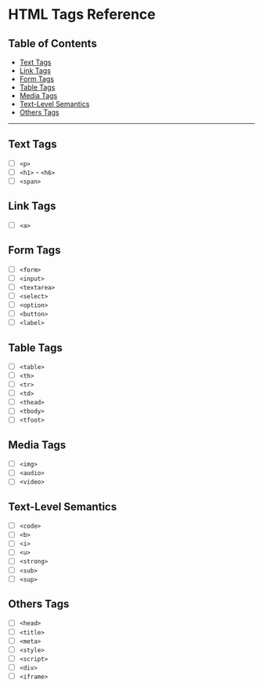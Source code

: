 # HTML Tags Reference

## Table of Contents
- [Text Tags](#text-tags)
- [Link Tags](#link-tags)
- [Form Tags](#form-tags)
- [Table Tags](#table-tags)
- [Media Tags](#media-tags)
- [Text-Level Semantics](#text-level-semantics)
- [Others Tags](#others-tags)
<!-- - [Metadata Tags](#metadata-tags) -->
<!-- - [Inline Frame Tags](#inline-frame-tags) -->
<!-- - [Semantic HTML5 Tags](#semantic-html5-tags) -->
<!-- - [Interactive Tags](#interactive-tags) -->
<!-- - [Deprecated Tags](#deprecated-tags) -->
<!-- - [Interactive Tags (Forms 2.0)](#interactive-tags-forms-20) -->

---

## Text Tags
- [ ] `<p>`
- [ ] `<h1>` - `<h6>`
- [ ] `<span>`

## Link Tags
- [ ] `<a>`

## Form Tags
- [ ] `<form>`
- [ ] `<input>`
- [ ] `<textarea>`
- [ ] `<select>`
- [ ] `<option>`
- [ ] `<button>`
- [ ] `<label>`
<!-- - [ ] `<fieldset>`
- [ ] `<legend>` -->

## Table Tags
- [ ] `<table>`
- [ ] `<th>`
- [ ] `<tr>`
- [ ] `<td>`
- [ ] `<thead>`
- [ ] `<tbody>`
- [ ] `<tfoot>`
<!-- - [ ] `<caption>`
- [ ] `<col>`
- [ ] `<colgroup>` -->

## Media Tags
- [ ] `<img>`
- [ ] `<audio>`
- [ ] `<video>`

<!-- ## Semantic HTML5 Tags
- [ ] `<article>`
- [ ] `<aside>`
- [ ] `<details>`
- [ ] `<figcaption>`
- [ ] `<figure>`
- [ ] `<footer>`
- [ ] `<header>`
- [ ] `<hgroup>`
- [ ] `<main>`
- [ ] `<mark>`
- [ ] `<nav>`
- [ ] `<section>`
- [ ] `<summary>`
- [ ] `<time>` -->

<!-- ## Interactive Tags
- [ ] `<details>`
- [ ] `<dialog>`
- [ ] `<menu>`
- [ ] `<menuitem>`
- [ ] `<summary>` -->

<!-- ## Deprecated Tags
- [ ] `<frame>`
- [ ] `<frameset>`
- [ ] `<noframes>` -->

<!-- ## Interactive Tags (Forms 2.0)
- [ ] `<keygen>`
- [ ] `<output>`
- [ ] `<progress>`
- [ ] `<meter>` -->

## Text-Level Semantics
<!-- - [ ] `<abbr>`
- [ ] `<address>`
- [ ] `<bdo>`
- [ ] `<blockquote>`
- [ ] `<cite>` -->
- [ ] `<code>`
- [ ] `<b>`
- [ ] `<i>`
- [ ] `<u>`
- [ ] `<strong>`
- [ ] `<sub>`
- [ ] `<sup>`
<!-- - [ ] `<data>`
- [ ] `<dfn>`
- [ ] `<em>`
- [ ] `<kbd>`
- [ ] `<mark>`
- [ ] `<q>`
- [ ] `<rp>`
- [ ] `<rt>`
- [ ] `<rtc>`
- [ ] `<ruby>`
- [ ] `<s>`
- [ ] `<samp>`
- [ ] `<small>`
- [ ] `<template>`
- [ ] `<time>`
- [ ] `<var>`
- [ ] `<wbr>` -->

## Others Tags
- [ ] `<head>`
- [ ] `<title>`
- [ ] `<meta>`
- [ ] `<style>`
- [ ] `<script>`
- [ ] `<div>`
- [ ] `<iframe>`